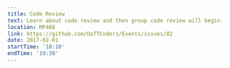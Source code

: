```yaml
---
title: Code Review
text: Learn about code review and then group code review will begin.
location: MP408
link: https://github.com/UofTCoders/Events/issues/82
date: 2017-02-01
startTime: '18:10'
endTime: '19:30'
---
```

